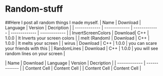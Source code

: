 # Random-stuff

##Here I post all random things I made myself.
| Name | Download | Language | Version | Decription |
| ------------- | ------------- | ------------- | ------------- | ------------- |
| InvertScreenColors | Download| C++ | 1.0.0 | It Inverts your screen colors |
| melt (Random) | Download | C++ | 1.0.0 | It melts your screen |
| wirus | Download | C++ | 1.0.0 | you can scare your friends with this | 
| RandomLines | Download | C++ | 1.0.0 | you will see random lines on your screen |




| Name | Download | Language | Version | Decription |
| ------------- | ------------- |
| Content Cell  | Content Cell  |
| Content Cell  | Content Cell  |
